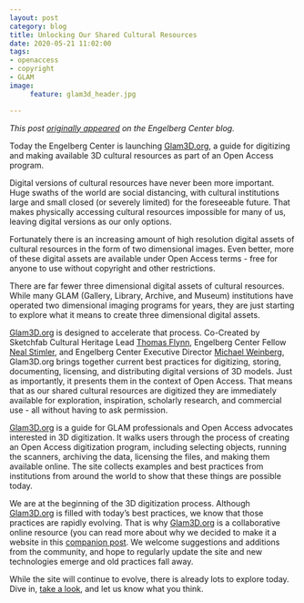 ```yaml
---
layout: post
category: blog
title: Unlocking Our Shared Cultural Resources
date: 2020-05-21 11:02:00
tags:
- openaccess
- copyright
- GLAM
image:
     feature: glam3d_header.jpg

---
```


*This post [originally appeared](https://www.law.nyu.edu/centers/engelberg/news/2020-05-19-unlocking-our-shared-cultural-resources) on the Engelberg Center blog.*

Today the Engelberg Center is launching [Glam3D.org](https://glam3d.org/), a guide for digitizing and making available 3D cultural resources as part of an Open Access program.

Digital versions of cultural resources have never been more important. Huge swaths of the world are social distancing, with cultural institutions large and small closed (or severely limited) for the foreseeable future.  That makes physically accessing cultural resources impossible for many of us, leaving digital versions as our only options.

Fortunately there is an increasing amount of high resolution digital assets of cultural resources in the form of two dimensional images. Even better, more of these digital assets are available under Open Access terms - free for anyone to use without copyright and other restrictions.

There are far fewer three dimensional digital assets of cultural resources.  While many GLAM (Gallery, Library, Archive, and Museum) institutions have operated two dimensional imaging programs for years, they are just starting to explore what it means to create three dimensional digital assets.

[Glam3D.org](https://glam3d.org/) is designed to accelerate that process. Co-Created by Sketchfab Cultural Heritage Lead [Thomas Flynn](https://twitter.com/nebulousflynn), Engelberg Center Fellow [Neal Stimler](https://www.law.nyu.edu/centers/engelberg/team/stimler), and Engelberg Center Executive Director [Michael Weinberg](https://www.law.nyu.edu/centers/engelberg/team/weinberg), Glam3D.org brings together current best practices for digitizing, storing, documenting, licensing, and distributing digital versions of 3D models.  Just as importantly, it presents them in the context of Open Access. That means that as our shared cultural resources are digitized they are immediately available for exploration, inspiration, scholarly research, and commercial use - all without having to ask permission.

[Glam3D.org](https://glam3d.org/) is a guide for GLAM professionals and Open Access advocates interested in 3D digitization.  It walks users through the process of creating an Open Access digitization program, including selecting objects, running the scanners, archiving the data, licensing the files, and making them available online.  The site collects examples and best practices from institutions from around the world to show that these things are possible today.

We are at the beginning of the 3D digitization process.  Although [Glam3D.org](https://glam3d.org/) is filled with today’s best practices, we know that those practices are rapidly evolving.  That is why [Glam3D.org](https://glam3d.org/) is a collaborative online resource (you can read more about why we decided to make it a website in this [companion post](/blog/2020/05/21/glam3d-website-not-pdf/).  We welcome suggestions and additions from the community, and hope to regularly update the site and new technologies emerge and old practices fall away.

While the site will continue to evolve, there is already lots to explore today.  Dive in, [take a look](https://glam3d.org/), and let us know what you think.